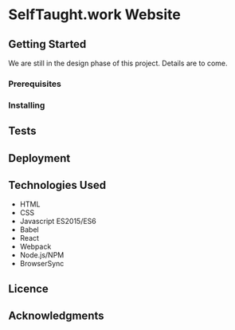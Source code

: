 # SelfTaught.work Website

## Getting Started

We are still in the design phase of this project.  Details are to come.

### Prerequisites

### Installing

## Tests

## Deployment

## Technologies Used

* HTML
* CSS
* Javascript ES2015/ES6
* Babel
* React
* Webpack
* Node.js/NPM
* BrowserSync

## Licence 

## Acknowledgments


